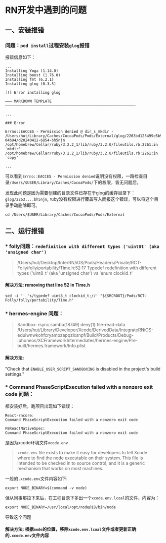 # RN开发中遇到的问题


## 一、安装报错

### 问题：`pod install`过程安装`glog`报错

报错信息如下：

```
...
Installing Yoga (1.14.0)
Installing boost (1.76.0)
Installing fmt (6.2.1)
Installing glog (0.3.5)

[!] Error installing glog

――― MARKDOWN TEMPLATE ―――――――――――――――――――――――――――――――――――――――――――――――――――――――――――

...

### Error

Errno::EACCES - Permission denied @ dir_s_mkdir - /Users/hut/Library/Caches/CocoaPods/Pods/External/glog/2263bd123499e5b93b5efe24871be317-04b94/d20240412-6854-bh5njn
/opt/homebrew/Cellar/ruby/3.2.2_1/lib/ruby/3.2.0/fileutils.rb:2261:in `mkdir'
/opt/homebrew/Cellar/ruby/3.2.2_1/lib/ruby/3.2.0/fileutils.rb:2261:in `copy'

...

```

可以看到`Errno::EACCES - Permission denied`说明没有权限，一路检查目录`/Users/$USER/Library/Caches/CocoaPods/`下的权限，皆无问题后。

发现此问题是因为需要创建的目录文件已存在于glog的缓存目录下：`glog/2263....bh5njn`, ruby没有权限进行覆盖写入而报这个错误，可以将这个目录手动删除即可。

`cd /Users/$USER/Library/Caches/CocoaPods/Pods/External`






## 二、运行报错

### * folly问题：`redefinition with different types ('uint8t' (aka 'unsigned char')`

>/Users/hut/Desktop/InterRN/iOS/Pods/Headers/Private/RCT-Folly/folly/portability/Time.h:52:17 Typedef redefinition with different types ('uint8_t' (aka 'unsigned char') vs 'enum clockid_t'

#### 解决方法:  removing that line 52 in Time.h

```
sed -i '' 's/typedef uint8_t clockid_t;//' "${SRCROOT}/Pods/RCT-Folly/folly/portability/Time.h"
```

### * hermes-engine 问题：

>Sandbox: rsync.samba(18749) deny(1) file-read-data /Users/hut/Library/Developer/Xcode/DerivedData/IntegrateRNiOS-edulwnwkohfcryampzapqzlxsnpf/Build/Products/Debug-iphoneos/XCFrameworkIntermediates/hermes-engine/Pre-built/hermes.framework/Info.plist

#### 解决方法:  
"Check that `ENABLE_USER_SCRIPT_SANDBOXING` is disabled in the project's build settings."


### * Command PhaseScriptExecution failed with a nonzero exit code 问题：

都安装好后，跑项目出现如下错误：

```
React-rncore: 
Command PhaseScriptExecution failed with a nonzero exit code
```

```
FBReactNativeSpec: 
Command PhaseScriptExecution failed with a nonzero exit code
```

是因为xcode环境文件`xcode.env`


> `xcode.env` file exists to make it easy for developers to tell Xcode where to find the node executable on their system. This file is intended to be checked in to source control, and it is a generic mechanism that works on most machines.


一般的`.xcode.env`文件内容如下:

`export NODE_BINARY=$(command -v node)`

但从同事那拉下来后，在工程目录下多出一个`xcode.env.lcoal`的文件，内容为：

`export NODE_BINARY=/usr/local/opt/node@18/bin/node`

导致这个问题

#### 解决方法:  根据`node`的位置，移除`xcode.env.lcoal`文件或者更新正确的`.xcode.env`文件内容



